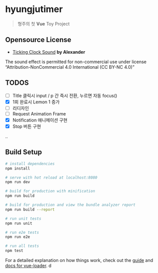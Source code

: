 # hyungjutimer

> 형주의 첫 **Vue** Toy Project

## Opensource License

 * [Ticking Clock Sound](http://www.orangefreesounds.com/ticking-clock-sound/) **by Alexander** 
 
 The sound effect is permitted for non-commercial use under license “Attribution-NonCommercial 4.0 International (CC BY-NC 4.0)”


## TODOS

 - [ ] Title 클릭시 input / p 간 즉시 전환, 누르면 자동 focus()
 - [X] 1회 완료시 Lemon 1 증가
 - [ ] 리디자인
 - [ ] Request Animation Frame
 - [X] Notification 애니메이션 구현
 - [X] Stop 버튼 구현 
 
 .. 
## Build Setup

``` bash
# install dependencies
npm install

# serve with hot reload at localhost:8080
npm run dev

# build for production with minification
npm run build

# build for production and view the bundle analyzer report
npm run build --report

# run unit tests
npm run unit

# run e2e tests
npm run e2e

# run all tests
npm test
```

For a detailed explanation on how things work, check out the [guide](http://vuejs-templates.github.io/webpack/) and [docs for vue-loader](http://vuejs.github.io/vue-loader).
d

